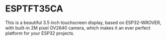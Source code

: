 # ESPTFT35CA
This is a beautiful 3.5 inch touchscreen display, based on ESP32-WROVER, with built-in 2M pixel OV2640 camera, which makes it an ever perfect platform for your ESP32 projects.
